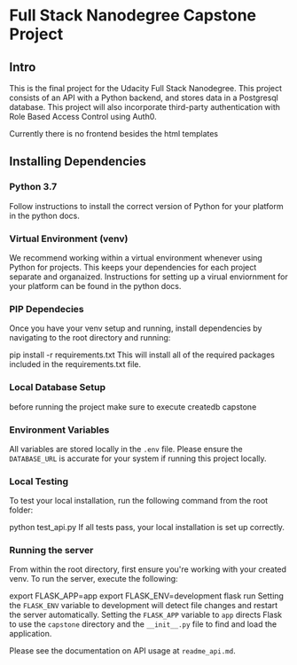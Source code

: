 # Full Stack Nanodegree Capstone Project


## Intro

This is the final project for the Udacity Full Stack Nanodegree. This project consists of an API with a Python backend, and stores data in a Postgresql database. This project will also incorporate third-party authentication with Role Based Access Control using Auth0.

Currently there is no frontend besides the html templates



## Installing Dependencies

### Python 3.7

Follow instructions to install the correct version of Python for your platform in the python docs.

### Virtual Environment (venv)

We recommend working within a virtual environment whenever using Python for projects. This keeps your dependencies for each project separate and organaized. Instructions for setting up a virual enviornment for your platform can be found in the python docs.

### PIP Dependecies

Once you have your venv setup and running, install dependencies by navigating to the root directory and running:

pip install -r requirements.txt
This will install all of the required packages included in the requirements.txt file.

### Local Database Setup

before running the project make sure to execute createdb capstone


### Environment Variables

All variables are stored locally in the `.env` file. Please ensure the `DATABASE_URL` is accurate for your system if running this project locally.

### Local Testing

To test your local installation, run the following command from the root folder:

python test_api.py
If all tests pass, your local installation is set up correctly.

### Running the server

From within the root directory, first ensure you're working with your created venv. To run the server, execute the following:

export FLASK_APP=app
export FLASK_ENV=development
flask run
Setting the `FLASK_ENV` variable to development will detect file changes and restart the server automatically.
Setting the `FLASK_APP` variable to `app` directs Flask to use the `capstone` directory and the `__init__.py` file to find and load the application.

Please see the documentation on API usage at `readme_api.md`.